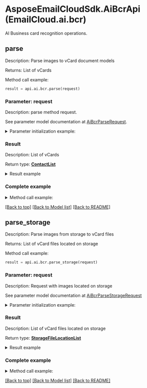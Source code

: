 # AsposeEmailCloudSdk.AiBcrApi (EmailCloud.ai.bcr)

AI Business card recognition operations.

<a name="parse"></a>
## parse

Description: Parse images to vCard document models             

Returns: List of vCards

Method call example:
```python
result = api.ai.bcr.parse(request)
```

### Parameter: request

Description: parse method request.

See parameter model documentation at [AiBcrParseRequest](AiBcrParseRequest.md).

<details>
    <summary>Parameter initialization example:</summary>
    
```python
request = models.AiBcrParseRequest(
    file='/path/to/image.png',
    countries='us',
    languages='en',
    is_single=True)
```

</details>

### Result

Description: List of vCards

Return type: [**ContactList**](ContactList.md)

<details>
    <summary>Result example</summary>

```python
result = models.ContactList(
    value=[
        models.ContactDto(
            attachments=[
                models.Attachment(
                    name='attachment.txt',
                    base64_data='U29tZSBmaWxlIGNvbnRlbnQ=')],
            display_name='Alex Thomas',
            email_addresses=[
                models.EmailAddress(
                    category=models.EnumWithCustomOfEmailAddressCategory(
                        value='Custom',
                        description='Partners'),
                    display_name='Alex Thomas Partners',
                    preferred=True,
                    address='email@aspose.com')],
            gender='Male',
            given_name='Alex',
            phone_numbers=[
                models.PhoneNumber(
                    category=models.EnumWithCustomOfPhoneNumberCategory(
                        value='Office'),
                    number='+49 211 4247 21',
                    preferred=True)],
            profession='GENERAL DIRECTOR',
            surname='Thomas',
            urls=[
                models.Url(
                    category=models.EnumWithCustomOfUrlCategory(
                        value='Work'),
                    preferred=True,
                    href='www.aspose.com')])])
```
</details>

### Complete example

<details>
    <summary>Method call example:</summary>

```python
api = EmailCloud(app_key, app_sid)

// Prepare parameters:
request = models.AiBcrParseRequest(
    file='/path/to/image.png',
    countries='us',
    languages='en',
    is_single=True)

// Call method:
result = api.ai.bcr.parse(request)

// Result example:
result = models.ContactList(
    value=[
        models.ContactDto(
            attachments=[
                models.Attachment(
                    name='attachment.txt',
                    base64_data='U29tZSBmaWxlIGNvbnRlbnQ=')],
            display_name='Alex Thomas',
            email_addresses=[
                models.EmailAddress(
                    category=models.EnumWithCustomOfEmailAddressCategory(
                        value='Custom',
                        description='Partners'),
                    display_name='Alex Thomas Partners',
                    preferred=True,
                    address='email@aspose.com')],
            gender='Male',
            given_name='Alex',
            phone_numbers=[
                models.PhoneNumber(
                    category=models.EnumWithCustomOfPhoneNumberCategory(
                        value='Office'),
                    number='+49 211 4247 21',
                    preferred=True)],
            profession='GENERAL DIRECTOR',
            surname='Thomas',
            urls=[
                models.Url(
                    category=models.EnumWithCustomOfUrlCategory(
                        value='Work'),
                    preferred=True,
                    href='www.aspose.com')])])
```

</details>

[[Back to top]](#) [[Back to Model list]](Models.md) [[Back to README]](README.md)
<a name="parse_storage"></a>
## parse_storage

Description: Parse images from storage to vCard files             

Returns: List of vCard files located on storage

Method call example:
```python
result = api.ai.bcr.parse_storage(request)
```

### Parameter: request

Description: Request with images located on storage

See parameter model documentation at [AiBcrParseStorageRequest](AiBcrParseStorageRequest.md)

<details>
    <summary>Parameter initialization example:</summary>
    
```python
request = models.AiBcrParseStorageRequest(
    out_folder=models.StorageFolderLocation(
        storage='First Storage',
        folder_path='VCard/files/produced/by/parser/will/be/placed/here'),
    images=[
        models.AiBcrImageStorageFile(
            file=models.StorageFileLocation(
                file_name='VCardScanImage.jpg',
                storage='First Storage',
                folder_path='image/location/on/storage'),
            is_single=True)])
```

</details>

### Result

Description: List of vCard files located on storage

Return type: [**StorageFileLocationList**](StorageFileLocationList.md)

<details>
    <summary>Result example</summary>

```python
result = models.StorageFileLocationList(
    value=[
        models.StorageFileLocation(
            file_name='fileOnStorage.txt',
            storage='First Storage',
            folder_path='file/location/folder/on/storage')])
```
</details>

### Complete example

<details>
    <summary>Method call example:</summary>

```python
api = EmailCloud(app_key, app_sid)

// Prepare parameters:
request = models.AiBcrParseStorageRequest(
    out_folder=models.StorageFolderLocation(
        storage='First Storage',
        folder_path='VCard/files/produced/by/parser/will/be/placed/here'),
    images=[
        models.AiBcrImageStorageFile(
            file=models.StorageFileLocation(
                file_name='VCardScanImage.jpg',
                storage='First Storage',
                folder_path='image/location/on/storage'),
            is_single=True)])

// Call method:
result = api.ai.bcr.parse_storage(request)

// Result example:
result = models.StorageFileLocationList(
    value=[
        models.StorageFileLocation(
            file_name='fileOnStorage.txt',
            storage='First Storage',
            folder_path='file/location/folder/on/storage')])
```

</details>

[[Back to top]](#) [[Back to Model list]](Models.md) [[Back to README]](README.md)

